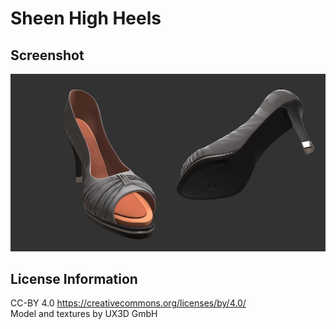 # Sheen High Heels
## Screenshot

![screenshot](screenshot/screenshot.jpg)

## License Information
CC-BY 4.0 https://creativecommons.org/licenses/by/4.0/  
Model and textures by UX3D GmbH